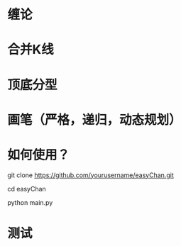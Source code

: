 # 缠论
# 合并K线
# 顶底分型
# 画笔（严格，递归，动态规划）

# 如何使用？

git clone https://github.com/yourusername/easyChan.git

cd easyChan

python main.py

# 测试


